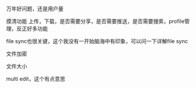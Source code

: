 万年好问题，还是用户量

摸清功能
上传，下载，是否需要分享，是否需要推送，是否需要搜索，profile管理，反正好多功能

file sync也很关键，这个我没有一开始脑海中有印象，可以问一下详解file sync

文件加密

文件大小

multi edit，这个有点意思



